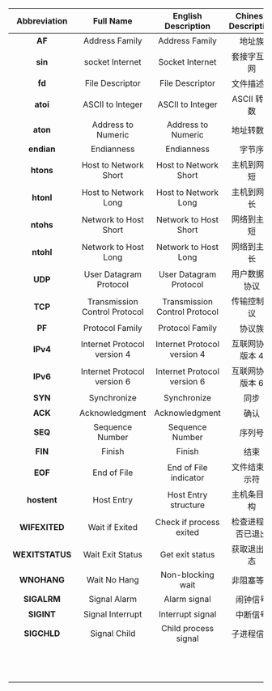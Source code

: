 | **Abbreviation** |         **Full Name**         |    **English Description**    | **Chinese Description** |
| :--------------: | :---------------------------: | :---------------------------: | :---------------------: |
|      **AF**      |        Address Family         |        Address Family         |         地址族          |
|     **sin**      |        socket Internet        |        Socket Internet        |      套接字互联网       |
|      **fd**      |        File Descriptor        |        File Descriptor        |       文件描述符        |
|     **atoi**     |       ASCII to Integer        |       ASCII to Integer        |      ASCII 转整数       |
|     **aton**     |      Address to Numeric       |      Address to Numeric       |       地址转数值        |
|    **endian**    |          Endianness           |          Endianness           |         字节序          |
|    **htons**     |     Host to Network Short     |     Host to Network Short     |      主机到网络短       |
|    **htonl**     |     Host to Network Long      |     Host to Network Long      |      主机到网络长       |
|    **ntohs**     |     Network to Host Short     |     Network to Host Short     |      网络到主机短       |
|    **ntohl**     |     Network to Host Long      |     Network to Host Long      |      网络到主机长       |
|     **UDP**      |    User Datagram Protocol     |    User Datagram Protocol     |     用户数据报协议      |
|     **TCP**      | Transmission Control Protocol | Transmission Control Protocol |      传输控制协议       |
|      **PF**      |        Protocol Family        |        Protocol Family        |         协议族          |
|     **IPv4**     |  Internet Protocol version 4  |  Internet Protocol version 4  |    互联网协议版本 4     |
|     **IPv6**     |  Internet Protocol version 6  |  Internet Protocol version 6  |    互联网协议版本 6     |
|     **SYN**      |          Synchronize          |          Synchronize          |          同步           |
|     **ACK**      |        Acknowledgment         |        Acknowledgment         |          确认           |
|     **SEQ**      |        Sequence Number        |        Sequence Number        |         序列号          |
|     **FIN**      |            Finish             |            Finish             |          结束           |
|     **EOF**      |          End of File          |     End of File indicator     |     文件结束指示符      |
|   **hostent**    |          Host Entry           |     Host Entry structure      |      主机条目结构       |
|  **WIFEXITED**   |        Wait if Exited         |    Check if process exited    |   检查进程是否已退出    |
| **WEXITSTATUS**  |       Wait Exit Status        |        Get exit status        |      获取退出状态       |
|   **WNOHANG**    |         Wait No Hang          |       Non-blocking wait       |       非阻塞等待        |
|   **SIGALRM**    |         Signal Alarm          |         Alarm signal          |        闹钟信号         |
|    **SIGINT**    |       Signal Interrupt        |       Interrupt signal        |        中断信号         |
|   **SIGCHLD**    |         Signal Child          |     Child process signal      |       子进程信号        |
|                  |                               |                               |                         |
|                  |                               |                               |                         |
|                  |                               |                               |                         |
|                  |                               |                               |                         |
|                  |                               |                               |                         |
|                  |                               |                               |                         |
|                  |                               |                               |                         |
|                  |                               |                               |                         |
|                  |                               |                               |                         |
|                  |                               |                               |                         |
|                  |                               |                               |                         |
|                  |                               |                               |                         |
